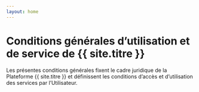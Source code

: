 ```yaml
---
layout: home
---
```

# Conditions générales d’utilisation et de service de {{ site.titre }}

Les présentes conditions générales fixent le cadre juridique de la Plateforme
{{ site.titre }} et définissent les conditions d’accès et d’utilisation des services par l’Utilisateur.